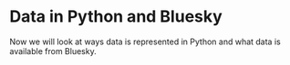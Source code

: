 # Data in Python and Bluesky

Now we will look at ways data is represented in Python and what data is available from Bluesky.

```{tableofcontents}
```
